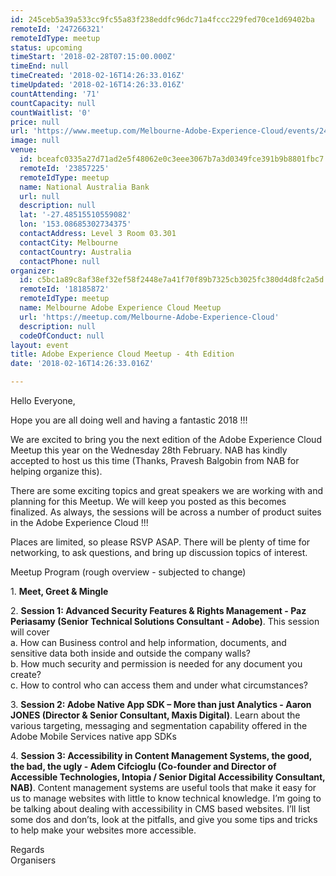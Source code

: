 ```yaml
---
id: 245ceb5a39a533cc9fc55a83f238eddfc96dc71a4fccc229fed70ce1d69402ba
remoteId: '247266321'
remoteIdType: meetup
status: upcoming
timeStart: '2018-02-28T07:15:00.000Z'
timeEnd: null
timeCreated: '2018-02-16T14:26:33.016Z'
timeUpdated: '2018-02-16T14:26:33.016Z'
countAttending: '71'
countCapacity: null
countWaitlist: '0'
price: null
url: 'https://www.meetup.com/Melbourne-Adobe-Experience-Cloud/events/247266321/'
image: null
venue:
  id: bceafc0335a27d71ad2e5f48062e0c3eee3067b7a3d0349fce391b9b8801fbc7
  remoteId: '23857225'
  remoteIdType: meetup
  name: National Australia Bank
  url: null
  description: null
  lat: '-27.48515510559082'
  lon: '153.08685302734375'
  contactAddress: Level 3 Room 03.301
  contactCity: Melbourne
  contactCountry: Australia
  contactPhone: null
organizer:
  id: c5bc1a89c8af38ef32ef58f2448e7a41f70f89b7325cb3025fc380d4d8fc2a5d
  remoteId: '18185872'
  remoteIdType: meetup
  name: Melbourne Adobe Experience Cloud Meetup
  url: 'https://meetup.com/Melbourne-Adobe-Experience-Cloud'
  description: null
  codeOfConduct: null
layout: event
title: Adobe Experience Cloud Meetup - 4th Edition
date: '2018-02-16T14:26:33.016Z'

---
```

<p>Hello Everyone,</p> <p>Hope you are all doing well and having a fantastic 2018 !!!</p> <p>We are excited to bring you the next edition of the Adobe Experience Cloud Meetup this year on the Wednesday 28th February. NAB has kindly accepted to host us this time (Thanks, Pravesh Balgobin from NAB for helping organize this).</p> <p>There are some exciting topics and great speakers we are working with and planning for this Meetup. We will keep you posted as this becomes finalized. As always, the sessions will be across a number of product suites in the Adobe Experience Cloud !!!</p> <p>Places are limited, so please RSVP ASAP. There will be plenty of time for networking, to ask questions, and bring up discussion topics of interest.</p> <p>Meetup Program (rough overview - subjected to change)</p> <p>1. <b>Meet, Greet &amp; Mingle</b></p> <p>2. <b>Session 1: Advanced Security Features &amp; Rights Management - Paz Periasamy (Senior Technical Solutions Consultant - Adobe)</b>. This session will cover<br/>a. How can Business control and help information, documents, and sensitive data both inside and outside the company walls?<br/>b. How much security and permission is needed for any document you create?<br/>c. How to control who can access them and under what circumstances?</p> <p>3. <b>Session 2: Adobe Native App SDK – More than just Analytics - Aaron JONES (Director &amp; Senior Consultant, Maxis Digital)</b>. Learn about the various targeting, messaging and segmentation capability offered in the Adobe Mobile Services native app SDKs</p> <p>4. <b>Session 3: </b><b>Accessibility in Content Management Systems, the good, the bad, the ugly - Adem Cifcioglu (</b><b>Co-founder and Director of Accessible Technologies, Intopia / Senior Digital Accessibility Consultant, NAB)</b>. Content management systems are useful tools that make it easy for us to manage websites with little to know technical knowledge. I’m going to be talking about dealing with accessibility in CMS based websites. I’ll list some dos and don’ts, look at the pitfalls, and give you some tips and tricks to help make your websites more accessible.</p> <p>Regards<br/>Organisers</p>

